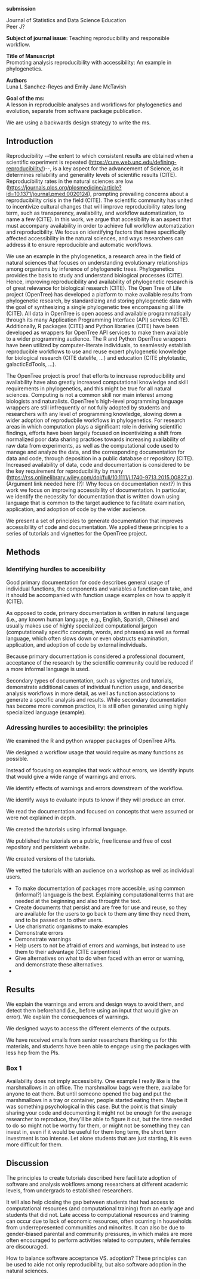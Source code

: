 **submission**<br>

Journal of Statistics and Data Science Education<br>
Peer J?

**Subject of journal issue**: Teaching reproducibility and responsible workflow.


**Title of Manuscript**<br>
Promoting analysis reproducibility with accessibility: An example in phylogenetics.

**Authors**<br>
Luna L Sanchez-Reyes and Emily Jane McTavish

**Goal of the ms:**<br>
A lesson in reproducible analyses and workflows for phylogenetics and evolution, separate from software package publication.

We are using a backwards design strategy to write the ms.

## Introduction

Reproducibility --the extent to which consistent results are obtained when a scientific experiment is repeated (https://cure.web.unc.edu/defining-reproducibility/)--, is a key aspect for the advancement of Science, as it determines reliability and generality levels of scientific results (CITE).
Reproducibility rates in the natural sciences are low (https://journals.plos.org/plosmedicine/article?id=10.1371/journal.pmed.0020124), prompting prevailing concerns about a reproducibility crisis in the field (CITE). The scientific community has united to incentivize cultural changes that will improve reproducibility rates long term, such as transparency, availability, and workflow automatization, to name a few (CITE). 
In this work, we argue that accesibility is an aspect that must accompany availability in order to achieve full workflow automatization and reproducibility. We focus on identifying factors that have specifically affected accessibility in the natural sciences, and ways researchers can address it to ensure reproducible and automatic workflows.

We use an example in the phylogenetics, a research area in the field of natural sciences that focuses on understanding evolutionary relationships among organisms by inference of phylogenetic trees. Phylogenetics provides the basis to study and understand biological processes (CITE). Hence, improving reproducibility and availability of phylogenetic research is of great relevance for biological research (CITE).
The Open Tree of Life project (OpenTree) has developed a platform to make available results from phylogenetic research, by standardizing and storing phylogenetic data with the goal of synthesizing a single phylogenetic tree encompassing all life (CITE).
All data in OpenTree is open access and available programmatically through its many Application Programming Interface (API) services (CITE). 
Additionally, R packages (CITE) and Python libraries (CITE) have been developed as wrappers for OpenTree API services to make them available to a wider programming audience.
The R and Python OpenTree wrappers have been utilized by computer-literate individuals, to seamlessly establish reproducible workflows to use and reuse expert phylogenetic knowledge for biological research (CITE datelife, …) and education (CITE phylotastic, galacticEdTools, …). 

The OpenTree project is proof that efforts to increase reproducibility and availability have also greatly increased computational knowledge and skill requirements in phylogenetics, and this might be true for all natural sciences.
Computing is not a common skill nor main interest among biologists and naturalists. OpenTree's high-level programming language wrappers are still infrequently or not fully adopted by students and researchers with any level of programming knowledge, slowing down a wider adoption of reproducbile workflows in phylogenetics.
For research areas in which computation plays a significant role in deriving scientific findings, efforts have been largely focused on incentivizing a shift from normalized poor data sharing practices towards increasing availability of raw data from experiments, as well as the computational code used to manage and analyze the data, and the corresponding documentation for data and code, through deposition in a public database or repository (CITE). Increased availability of data, code and documentation is considered to be the key requirement for reproducibility by many (https://rss.onlinelibrary.wiley.com/doi/full/10.1111/j.1740-9713.2015.00827.x).
(Argument link needed here (?): Why focus on documentation next?)
In this work we focus on improving accessibility of documentation. In particular, we identify the necessity for documentation that is written down using language that is common to the target audience to facilitate examination, application, and adoption of code by the wider audience.

We present a set of principles to generate documentation that improves accessibility of code and documentation. We applied these principles to a series of tutorials and vignettes for the OpenTree project.



## Methods

### Identifying hurdles to accesibility

Good primary documentation for code describes general usage of individual functions, the components and variables a function can take, and it should be accompanied with function usage examples on how to apply it (CITE).

As opposed to code, primary documentation is written in natural language (i.e., any known human language, e.g., English, Spanish, Chinese) and usually makes use of highly specialized computational jargon (computationally specific concepts, words, and phrases) as well as formal language, which often slows down or even obstructs examination, application, and adoption of code by external individuals. 

Because primary documentation is considered a professional document, acceptance of the research by the scientific community could be reduced if a more informal language is used.

Secondary types of documentation, such as vignettes and tutorials, demonstrate additional cases of individual function usage, and describe analysis workflows in more detail, as well as function associations to generate a specific analysis and results. While secondary documentation has become more common practice, it is still often generated using highly specialized language (example). 


### Adressing hurdles to accesibility: the principles

We examined the R and python wrapper packages of OpenTree APIs. 

We designed a workflow usage that would require as many functions as possible.

Instead of focusing on examples that work without errors, we identify inputs that would give a wide range of warnings and errors.

We identify effects of warnings and errors downstream of the workflow.

We identify ways to evaluate inputs to know if they will produce an error.

We read the documentation and focused on concepts that were assumed or were not explained in depth.

We created the tutorials using informal language.

We published the tutorials on a public, free license and free of cost repository and persistent website.

We created versions of the tutorials.

We vetted the tutorials with an audience on a workshop as well as individual users.


- To make documentation of packages more accesible, using common (informal?) language is the best. Explaining computational terms that are needed at the beginning and also throught the text.
- Create documents that persist and are free for use and reuse, so they are available for the users to go back to them any time they need them, and to be passed on to other users.
- Use charismatic organisms to make examples
- Demonstrate errors
- Demonstrate warnings
- Help users to not be afraid of errors and warnings, but instead to use them to their advantage (CITE carpentries)
- Give alternatives on what to do when faced with an error or warning, and demonstrate these alternatives.
- 
## Results

We explain the warnings and errors and design ways to avoid them, and detect them beforehand (i.e., before using an input that would give an error). We explain the consequences of warnings.

We designed ways to access the different elements of the outputs.



We have received emails from senior researchers thanking us for this materials, and students have been able to engage using the packages with less hep from the PIs.


### Box 1
Availability does not imply accessibility. One example I really like is the marshmallows in an office. The marshmallow bags were there, availabe for anyone to eat them. But until someone opened the bag and put the marshmallows in a tray or container, people started eating them. Maybe it was something psychological in this case. But the point is that simply sharing your code and documenting it might not be enough for the average researcher to reproduce, they'll be able to figure it out, but the time needed to do so might not be worthy for them, or might not be something they can invest in, even if it would be useful for them long term, the short term investment is too intense.
Let alone students that are just starting, it is even more difficult for them.


## Discussion

The principles to create tutorials described here facilitate adoption of software and analysis wokflows among researchers at different academic levels, from undergrads to established researchers.

It will also help closing the gap between students that had access to computational resources (and computational training) from an early age and students that did not. Late access to computational resources and training can occur due to lack of economic resources, often ocurring in households from underrepresented communities and minorites. It can also be due to gender-biased parental and community pressures, in which males are more often encouraged to perform activities related to computers, while females are discouraged.

How to balance software acceptance VS. adoption?
These principles can be used to aide not only reproducibility, but also software adoption in the natural sciences.



















